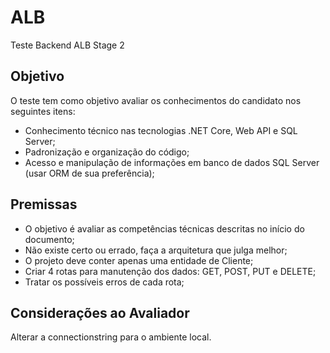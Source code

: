 # ALB
Teste Backend ALB Stage 2

## Objetivo
O teste tem como objetivo avaliar os conhecimentos do candidato nos seguintes itens:
- Conhecimento técnico nas tecnologias .NET Core, Web API e SQL Server;
- Padronização e organização do código;
- Acesso e manipulação de informações em banco de dados SQL Server (usar ORM de sua preferência);

## Premissas
- O objetivo é avaliar as competências técnicas descritas no início do documento;
- Não existe certo ou errado, faça a arquitetura que julga melhor;
- O projeto deve conter apenas uma entidade de Cliente;
- Criar 4 rotas para manutenção dos dados: GET, POST, PUT e DELETE;
- Tratar os possíveis erros de cada rota;

## Considerações ao Avaliador
Alterar a connectionstring para o ambiente local.